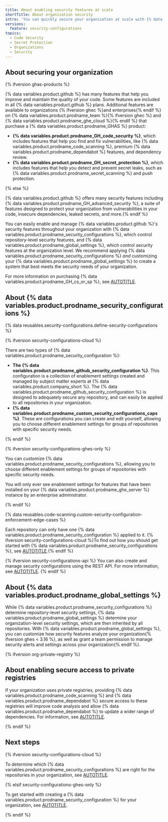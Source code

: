 ```yaml
---
title: About enabling security features at scale
shortTitle: About organization security
intro: 'You can quickly secure your organization at scale with {% data variables.product.prodname_security_configurations %} and {% data variables.product.prodname_global_settings %}.'
versions:
  feature: security-configurations
topics:
  - Code Security
  - Secret Protection
  - Organizations
  - Security
---
```


## About securing your organization

{% ifversion ghas-products %}

{% data variables.product.github %} has many features that help you improve and maintain the quality of your code. Some features are included in all {% data variables.product.github %} plans. Additional features are available to organizations {% ifversion ghec %}and enterprises{% endif %} on {% data variables.product.prodname_team %}{% ifversion ghec %} and {% data variables.product.prodname_ghe_cloud %}{% endif %} that purchase a {% data variables.product.prodname_GHAS %} product:
  * **{% data variables.product.prodname_GH_code_security %}**, which includes features that help you find and fix vulnerabilities, like {% data variables.product.prodname_code_scanning %}, premium {% data variables.product.prodname_dependabot %} features, and dependency review.
  * **{% data variables.product.prodname_GH_secret_protection %}**, which includes features that help you detect and prevent secret leaks, such as {% data variables.product.prodname_secret_scanning %} and push protection.

{% else %}

{% data variables.product.github %} offers many security features including {% data variables.product.prodname_GH_advanced_security %}, a suite of features designed to protect your organization from vulnerabilities in your code, insecure dependencies, leaked secrets, and more.{% endif %}

You can easily enable and manage {% data variables.product.github %}'s security features throughout your organization with {% data variables.product.prodname_security_configurations %}, which control repository-level security features, and {% data variables.product.prodname_global_settings %}, which control security features at the organization level. We recommend applying {% data variables.product.prodname_security_configurations %} _and_ customizing your {% data variables.product.prodname_global_settings %} to create a system that best meets the security needs of your organization.

For more information on purchasing {% data variables.product.prodname_GH_cs_or_sp %}, see [AUTOTITLE](/get-started/learning-about-github/about-github-advanced-security).

## About {% data variables.product.prodname_security_configurations %}

{% data reusables.security-configurations.define-security-configurations %}

{% ifversion security-configurations-cloud %}

There are two types of {% data variables.product.prodname_security_configuration %}:

* **The {% data variables.product.prodname_github_security_configuration %}**. This configuration is a collection of enablement settings created and managed by subject matter experts at {% data variables.product.company_short %}. The {% data variables.product.prodname_github_security_configuration %} is designed to adequately secure any repository, and can easily be applied to all repositories in your organization.
* **{% data variables.product.prodname_custom_security_configurations_caps %}**. These are configurations you can create and edit yourself, allowing you to choose different enablement settings for groups of repositories with specific security needs.

{% endif %}

{% ifversion security-configurations-ghes-only %}

You can customize {% data variables.product.prodname_security_configurations %}, allowing you to choose different enablement settings for groups of repositories with specific security needs.

You will only ever see enablement settings for features that have been installed on your {% data variables.product.prodname_ghe_server %} instance by an enterprise administrator.

{% endif %}

{% data reusables.code-scanning.custom-security-configuration-enforcement-edge-cases %}

Each repository can only have one {% data variables.product.prodname_security_configuration %} applied to it. {% ifversion security-configurations-cloud %}To find out how you should get started with {% data variables.product.prodname_security_configurations %}, see [AUTOTITLE](/code-security/securing-your-organization/introduction-to-securing-your-organization-at-scale/choosing-a-security-configuration-for-your-repositories).{% endif %}

{% ifversion security-configurations-api %}
You can also create and manage security configurations using the REST API. For more information, see [AUTOTITLE](/rest/code-security/configurations).
{% endif %}

## About {% data variables.product.prodname_global_settings %}

While {% data variables.product.prodname_security_configurations %} determine repository-level security settings, {% data variables.product.prodname_global_settings %} determine your organization-level security settings, which are then inherited by all repositories. With {% data variables.product.prodname_global_settings %}, you can customize how security features analyze your organization{% ifversion ghes < 3.16 %}, as well as grant a team permission to manage security alerts and settings across your organization{% endif %}.

{% ifversion org-private-registry %}

## About enabling secure access to private registries

If your organization uses private registries, providing {% data variables.product.prodname_code_scanning %} and {% data variables.product.prodname_dependabot %} secure access to these registries will improve code analysis and allow {% data variables.product.prodname_dependabot %} to update a wider range of dependencies. For information, see [AUTOTITLE](/code-security/securing-your-organization/enabling-security-features-in-your-organization/giving-org-access-private-registries).

{% endif %}

## Next steps

{% ifversion security-configurations-cloud %}

To determine which {% data variables.product.prodname_security_configurations %} are right for the repositories in your organization, see [AUTOTITLE](/code-security/securing-your-organization/introduction-to-securing-your-organization-at-scale/choosing-a-security-configuration-for-your-repositories).

{% elsif security-configurations-ghes-only %}

To get started with creating a {% data variables.product.prodname_security_configuration %} for your organization, see [AUTOTITLE](/code-security/securing-your-organization/enabling-security-features-in-your-organization/creating-a-custom-security-configuration).

{% endif %}
